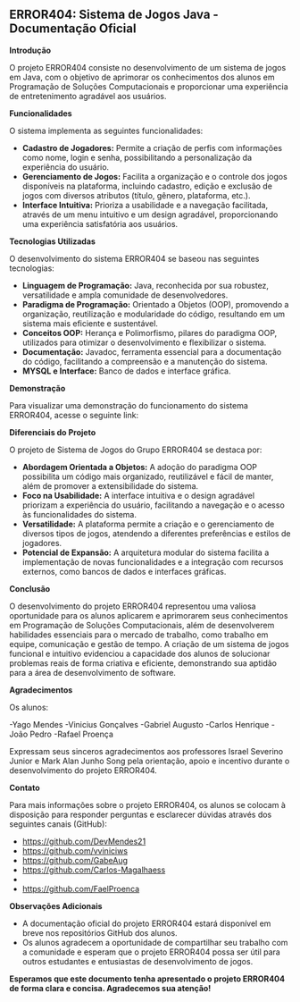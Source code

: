 ## ERROR404: Sistema de Jogos Java - Documentação Oficial

**Introdução**

O projeto ERROR404 consiste no desenvolvimento de um sistema de jogos em Java, com o objetivo de aprimorar os conhecimentos dos alunos em Programação de Soluções Computacionais e proporcionar uma experiência de entretenimento agradável aos usuários.

**Funcionalidades**

O sistema implementa as seguintes funcionalidades:

* **Cadastro de Jogadores:** Permite a criação de perfis com informações como nome, login e senha, possibilitando a personalização da experiência do usuário.
* **Gerenciamento de Jogos:** Facilita a organização e o controle dos jogos disponíveis na plataforma, incluindo cadastro, edição e exclusão de jogos com diversos atributos (título, gênero, plataforma, etc.).
* **Interface Intuitiva:** Prioriza a usabilidade e a navegação facilitada, através de um menu intuitivo e um design agradável, proporcionando uma experiência satisfatória aos usuários.

**Tecnologias Utilizadas**

O desenvolvimento do sistema ERROR404 se baseou nas seguintes tecnologias:

* **Linguagem de Programação:** Java, reconhecida por sua robustez, versatilidade e ampla comunidade de desenvolvedores.
* **Paradigma de Programação:** Orientado a Objetos (OOP), promovendo a organização, reutilização e modularidade do código, resultando em um sistema mais eficiente e sustentável.
* **Conceitos OOP:** Herança e Polimorfismo, pilares do paradigma OOP, utilizados para otimizar o desenvolvimento e flexibilizar o sistema.
* **Documentação:** Javadoc, ferramenta essencial para a documentação do código, facilitando a compreensão e a manutenção do sistema.
* **MYSQL e Interface:** Banco de dados e interface gráfica.

**Demonstração**

Para visualizar uma demonstração do funcionamento do sistema ERROR404, acesse o seguinte link:

**Diferenciais do Projeto**

O projeto de Sistema de Jogos do Grupo ERROR404 se destaca por:

* **Abordagem Orientada a Objetos:** A adoção do paradigma OOP possibilita um código mais organizado, reutilizável e fácil de manter, além de promover a extensibilidade do sistema.
* **Foco na Usabilidade:** A interface intuitiva e o design agradável priorizam a experiência do usuário, facilitando a navegação e o acesso às funcionalidades do sistema.
* **Versatilidade:** A plataforma permite a criação e o gerenciamento de diversos tipos de jogos, atendendo a diferentes preferências e estilos de jogadores.
* **Potencial de Expansão:** A arquitetura modular do sistema facilita a implementação de novas funcionalidades e a integração com recursos externos, como bancos de dados e interfaces gráficas.

**Conclusão**

O desenvolvimento do projeto ERROR404 representou uma valiosa oportunidade para os alunos aplicarem e aprimorarem seus conhecimentos em Programação de Soluções Computacionais, além de desenvolverem habilidades essenciais para o mercado de trabalho, como trabalho em equipe, comunicação e gestão de tempo. A criação de um sistema de jogos funcional e intuitivo evidenciou a capacidade dos alunos de solucionar problemas reais de forma criativa e eficiente, demonstrando sua aptidão para a área de desenvolvimento de software.

**Agradecimentos**

Os alunos:

-Yago Mendes
-Vinicius Gonçalves
-Gabriel Augusto
-Carlos Henrique
-João Pedro
-Rafael Proença

Expressam seus sinceros agradecimentos aos professores Israel Severino Junior e Mark Alan Junho Song pela orientação, apoio e incentivo durante o desenvolvimento do projeto ERROR404.

**Contato**

Para mais informações sobre o projeto ERROR404, os alunos se colocam à disposição para responder perguntas e esclarecer dúvidas através dos seguintes canais (GitHub):

* https://github.com/DevMendes21
* https://github.com/vviniciws
* https://github.com/GabeAug
* https://github.com/Carlos-Magalhaess
* 
* https://github.com/FaelProenca

**Observações Adicionais**

* A documentação oficial do projeto ERROR404 estará disponível em breve nos repositórios GitHub dos alunos.
* Os alunos agradecem a oportunidade de compartilhar seu trabalho com a comunidade e esperam que o projeto ERROR404 possa ser útil para outros estudantes e entusiastas de desenvolvimento de jogos.

**Esperamos que este documento tenha apresentado o projeto ERROR404 de forma clara e concisa. Agradecemos sua atenção!**
